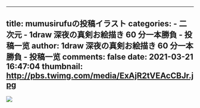 
---
title: mumusirufuの投稿イラスト
categories: 
    - 二次元
    - 1draw 深夜の真剣お絵描き 60 分一本勝負 - 投稿一览
author: 1draw 深夜の真剣お絵描き 60 分一本勝負 - 投稿一览
comments: false
date: 2021-03-21 16:47:04
thumbnail: http://pbs.twimg.com/media/ExAjR2tVEAcCBJr.jpg
---

<div>   
<img src="http://pbs.twimg.com/media/ExAjR2tVEAcCBJr.jpg" referrerpolicy="no-referrer">  
</div>
            